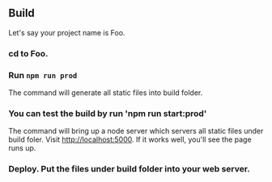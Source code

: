 ## Build

Let's say your project name is Foo.
### cd to Foo.

### Run `npm run prod`
The command will generate all static files into build folder.

### You can test the build by run 'npm run start:prod'
The command will bring up a node server which servers all static files under build foler. Visit [http://localhost:5000](http://localhost:5000). If it works well, you'll see the page runs up.

### Deploy. Put the files under build folder into your web server.